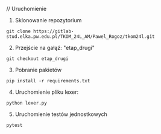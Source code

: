 // Uruchomienie
1. Sklonowanie repozytorium
```
git clone https://gitlab-stud.elka.pw.edu.pl/TKOM_24L_AM/Pawel_Rogoz/tkom24l.git
```
2. Przejście na gałąź: "etap_drugi"
```
git checkout etap_drugi
```
3. Pobranie pakietów
```
pip install -r requirements.txt
```
4. Uruchomienie pliku lexer:
```
python lexer.py
```
5. Uruchomienie testów jednostkowych
```
pytest
```